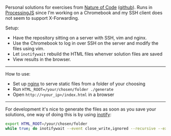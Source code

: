 Personal solutions for exercises from [Nature of Code](http://natureofcode.com/) ([github](https://github.com/shiffman/The-Nature-of-Code)).
Runs in [ProcessingJS](http://processingjs.org/) since I'm working on a
Chromebook and my SSH client does not seem to support X-Forwarding.

Setup:
* Have the repository sitting on a server with SSH, vim and nginx. 
* Use the Chromebook to log in over SSH on the server and modify the files using vim. 
* Let `inotifywait` rebuild the HTML files whenver solution files are saved
* View results in the browser.

---

How to use:

* Set up [nginx](https://www.nginx.com/) to serve static files from a folder of your choosing
* Run `HTML_ROOT=/your/chosen/folder ./generate`
* Open `http://<your_ip>/index.html` in a browser

---

For development it's nice to generate the files as soon as you save your solutions, one way of doing this is by using [inotify](https://en.wikipedia.org/wiki/Inotify):
```bash
export HTML_ROOT=/your/chosen/folder
while true; do inotifywait --event close_write,ignored --recursive --exclude '^\.' --exclude '~$' solutions/ ; rm "$HTML_ROOT/index.html" ; ./generate ; done
```
